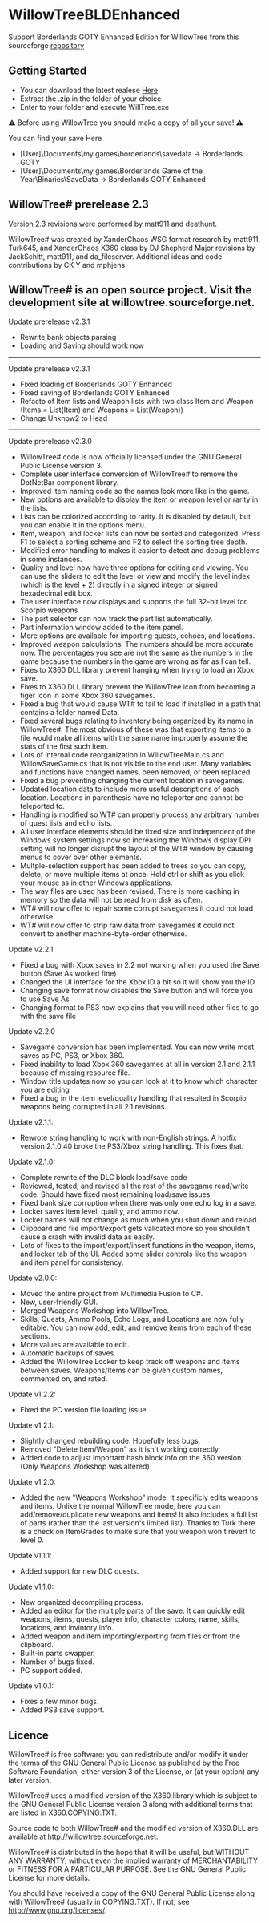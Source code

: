 # WillowTreeBLDEnhanced

Support Borderlands GOTY Enhanced Edition for WillowTree from this sourceforge [repository](https://sourceforge.net/projects/willowtree/) 

## Getting Started

- You can download the latest realese [Here](https://github.com/Nicolas-Constanty/WillowTreeBLDEnhanced/releases)
- Extract the .zip in the folder of your choice
- Enter to your folder and execute WillTree.exe

:warning: Before using WillowTree you should make a copy of all your save! :warning:


You can find your save Here
- [User]\Documents\my games\borderlands\savedata -> Borderlands GOTY
- [User]\Documents\my games\Borderlands Game of the Year\Binaries\SaveData -> Borderlands GOTY Enhanced


WillowTree# prerelease 2.3 
-------------------------
Version 2.3  revisions were performed by matt911 and deathunt.  

WillowTree# was created by XanderChaos
WSG format research by matt911, Turk645, and XanderChaos
X360 class by DJ Shepherd 
Major revisions by JackSchitt, matt911, and da_fileserver.
Additional  ideas and code contributions by CK Y and mphjens.

WillowTree# is an open source project.  Visit the development site at willowtree.sourceforge.net.
-------------------------
Update prerelease v2.3.1
- Rewrite bank objects parsing
- Loading and Saving should work now

-------------------------
Update prerelease v2.3.1
- Fixed loading of Borderlands GOTY Enhanced
- Fixed saving of Borderlands GOTY Enhanced
- Refacto of Item lists and Weapon lists with two class Item and Weapon (Items = List(Item) and Weapons = List(Weapon)) 
- Change Unknow2 to Head

-------------------------
Update prerelease v2.3.0
- WillowTree# code is now officially licensed under the GNU General Public License version 3.
- Complete user interface conversion of WillowTree# to remove the DotNetBar component library.
- Improved item naming code so the names look more like in the game.
- New options are available to display the item or weapon level or rarity in the lists.
- Lists can be colorized according to rarity.  It is disabled by default, but you can enable it in the options menu.
- Item, weapon, and locker lists can now be sorted  and categorized.  Press F1 to select a sorting scheme and F2 to select the sorting tree depth.
- Modified error handling to makes it easier to detect and debug problems in some instances.
- Quality and level now have three options for editing and viewing.  You can use the sliders to edit the level or view and modify the level index (which is the level + 2) directly in a signed integer or signed hexadecimal edit box.
- The user interface now displays and supports the full 32-bit level for Scorpio weapons
- The part selector can now track the part list automatically.
- Part information window added to the item panel.
- More options are available for importing quests, echoes, and locations.
- Improved weapon calculations.  The numbers should be more accurate now.  The percentages you see are not the same as the numbers in the game because the numbers in the game are wrong as far as I can tell.
- Fixes to X360 DLL library prevent hanging when trying to load an Xbox save.
- Fixes to X360.DLL library prevent the WillowTree icon from becoming a tiger icon in some Xbox 360 savegames.
- Fixed a bug that would cause WT# to fail to load  if installed in a path that contains a folder named Data.
- Fixed several bugs relating to inventory being organized by its name in WillowTree#. The most obvious of these was that exporting items to a file would make all items with the same name improperly assume the stats of the first such item.
- Lots of internal code reorganization in WillowTreeMain.cs and WillowSaveGame.cs that is not visible to the end user.  Many variables and functions have changed names, been removed, or been replaced.
- Fixed a bug preventing changing the current location in savegames.
- Updated location data to include more useful descriptions of each location.  Locations in parenthesis have no teleporter and cannot be teleported to.
- Handling is modified so WT# can properly process any arbitrary number of quest lists and echo lists.
- All user interface elements should be fixed size and independent of the Windows system settings now so increasing the Windows display DPI setting will no longer disrupt the layout of the WT# window by causing menus to cover over other elements.
- Multple-selection support has been added to trees so you can copy, delete, or move multiple items at once.  Hold ctrl or shift as you click your mouse as in other Windows applications.
- The way files are used has been revised.  There is more caching in memory so the data will not be read from disk as often.
- WT# will now offer to repair some corrupt savegames it could not load otherwise.
- WT# will now offer to strip raw data from savegames it could not convert to another machine-byte-order otherwise.

Update v2.2.1
- Fixed a bug with Xbox saves in 2.2 not working when you used the Save button (Save As worked fine)
- Changed the UI interface for the Xbox ID a bit so it will show you the ID
- Changing save format now disables the Save button and will force you to use Save As
- Changing format to PS3 now explains that you will need other files to go with the save file

Update v2.2.0
- Savegame conversion has been implemented.  You can now write most saves as PC, PS3, or Xbox 360.
- Fixed inability to load Xbox 360 savegames at all in version 2.1 and 2.1.1 because of missing resource file.
- Window title updates now so you can look at it to know which character you are editing
- Fixed a bug in the item level/quality handling that resulted in Scorpio weapons being corrupted in all 2.1 revisions.

Update v2.1.1:
- Rewrote string handling to work with non-English strings.  A hotfix version 2.1.0.40 broke the PS3/Xbox string handling.  This fixes that.

Update v2.1.0:
- Complete rewrite of the DLC block load/save code
- Reviewed, tested, and revised all the rest of the savegame read/write code.  Should have fixed most remaining load/save issues.
- Fixed bank size corruption when there was only one echo log in a save.
- Locker saves item level, quality, and ammo now.
- Locker names will not change as much when you shut down and reload.
- Clipboard and file import/export  gets validated more so you shouldn't cause a crash with invalid data as easily.
- Lots of fixes to the  import/export/insert functions in the weapon, items, and locker tab of the UI.  Added some slider controls like the weapon and item panel for consistency.

Update v2.0.0:
- Moved the entire project from Multimedia Fusion to C#.
- New, user-friendly GUI.
- Merged Weapons Workshop into WillowTree.
- Skills, Quests, Ammo Pools, Echo Logs, and Locations are now fully editable. You can now add, edit, and remove items from each of these sections.
- More values are available to edit.
- Automatic backups of saves.
- Added the WillowTree Locker to keep track off weapons and items between saves. Weapons/Items can be given custom names, commented on, and rated. 

Update v1.2.2:
- Fixed the PC version file loading issue. 

Update v1.2.1:
- Slightly changed rebuilding code. Hopefully less bugs.
- Removed "Delete Item/Weapon" as it isn't working correctly.
- Added code to adjust important hash block info on the 360 version.
(Only Weapons Workshop was altered) 

Update v1.2.0:
- Added the new "Weapons Workshop" mode. It specificly edits weapons and items. Unlike the normal WillowTree mode, here you can add/remove/duplicate new weapons and items! It also includes a full list of parts (rather than the last version's limited list). Thanks to Turk there is a check on ItemGrades to make sure that you weapon won't revert to level 0.

Update v1.1.1:
- Added support for new DLC quests. 

Update v1.1.0:
- New organized decompiling process.
- Added an editor for the multiple parts of the save. It can quickly edit weapons, items, quests, player info, character colors, name, skills, locations, and invintory info.
- Added weapon and item importing/exporting from files or from the clipboard.
- Built-in parts swapper.
- Number of bugs fixed.
- PC support added. 

Update v1.0.1:
- Fixes a few minor bugs.
- Added PS3 save support.

## Licence
WillowTree# is free software: you can redistribute and/or modify
it under the terms of the GNU General Public License as published by
the Free Software Foundation, either version 3 of the License, or
(at your option) any later version.

WillowTree# uses a modified version of the X360 library which is 
subject to the GNU General Public License version 3 along with
additional terms that are listed in X360.COPYING.TXT.

Source code to both WillowTree# and the modified version of X360.DLL
are available at http://willowtree.sourceforge.net.

WillowTree# is distributed in the hope that it will be useful,
but WITHOUT ANY WARRANTY; without even the implied warranty of
MERCHANTABILITY or FITNESS FOR A PARTICULAR PURPOSE.  See the
GNU General Public License for more details.

You should have received a copy of the GNU General Public License
along with WillowTree# (usually in COPYING.TXT).  If not, see 
<http://www.gnu.org/licenses/>.
